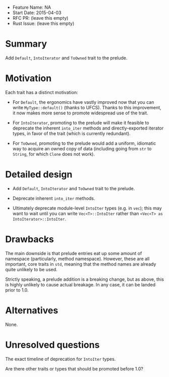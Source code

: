 - Feature Name: NA
- Start Date: 2015-04-03
- RFC PR: (leave this empty)
- Rust Issue: (leave this empty)

# Summary

Add `Default`, `IntoIterator` and `ToOwned` trait to the prelude.

# Motivation

Each trait has a distinct motivation:

* For `Default`, the ergonomics have vastly improved now that you can
  write `MyType::default()` (thanks to UFCS). Thanks to this
  improvement, it now makes more sense to promote widespread use of
  the trait.

* For `IntoIterator`, promoting to the prelude will make it feasible
  to deprecate the inherent `into_iter` methods and directly-exported
  iterator types, in favor of the trait (which is currently redundant).

* For `ToOwned`, promoting to the prelude would add a uniform,
  idiomatic way to acquire an owned copy of data (including going from
  `str` to `String`, for which `Clone` does not work).

# Detailed design

* Add `Default`, `IntoIterator` and `ToOwned` trait to the prelude.

* Deprecate inherent `into_iter` methods.

* Ultimately deprecate module-level `IntoIter` types (e.g. in `vec`);
  this may want to wait until you can write `Vec<T>::IntoIter` rather
  than `<Vec<T> as IntoIterator>::IntoIter`.

# Drawbacks

The main downside is that prelude entries eat up some amount of
namespace (particularly, method namespace). However, these are all
important, core traits in `std`, meaning that the method names are
already quite unlikely to be used.

Strictly speaking, a prelude addition is a breaking change, but as
above, this is highly unlikely to cause actual breakage. In any case,
it can be landed prior to 1.0.

# Alternatives

None.

# Unresolved questions

The exact timeline of deprecation for `IntoIter` types.

Are there other traits or types that should be promoted before 1.0?
